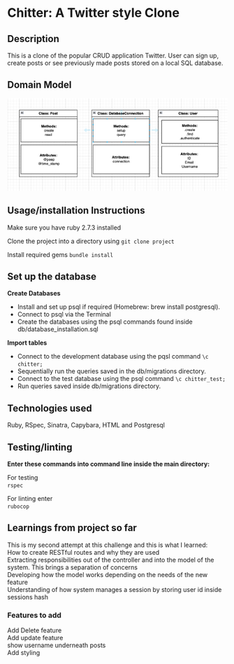 # Chitter: A Twitter style Clone

## Description

This is a clone of the popular CRUD application Twitter. User can sign up, create posts or see previously made posts stored on a local SQL database. 

## Domain Model

<img alt="domain" src="public/images/domain_model.png" width="700">

## Usage/installation Instructions

Make sure you have ruby 2.7.3 installed

Clone the project into a directory using
```git clone project```

Install required gems
```bundle install```

## Set up the database
**Create Databases**
- Install and set up psql if required (Homebrew: brew install postgresql).
- Connect to psql via the Terminal
- Create the databases using the psql commands found inside db/database_installation.sql <br>

**Import tables**
- Connect to the development database using the pqsl command 
```\c chitter;```
- Sequentially run the queries saved in the db/migrations directory.
- Connect to the test database using the psql command 
```\c chitter_test;```
- Run queries saved inside db/migrations directory. 

## Technologies used

Ruby, RSpec, Sinatra, Capybara, HTML and Postgresql

## Testing/linting
**Enter these commands into command line inside the main directory:**

For testing <br>
```rspec``` <br>

For linting enter  
```rubocop```

## Learnings from project so far

This is my second attempt at this challenge and this is what I learned: <br>
How to create RESTful routes and why they are used <br>
Extracting responsibilities out of the controller and into the model of the system. This brings a separation of concerns <br>
Developing how the model works depending on the needs of the new feature <br>
Understanding of how system manages a session by storing user id inside sessions hash <br> 

### Features to add
Add Delete feature <br>
Add update feature <br>
show username underneath posts<br>
Add styling <br>

